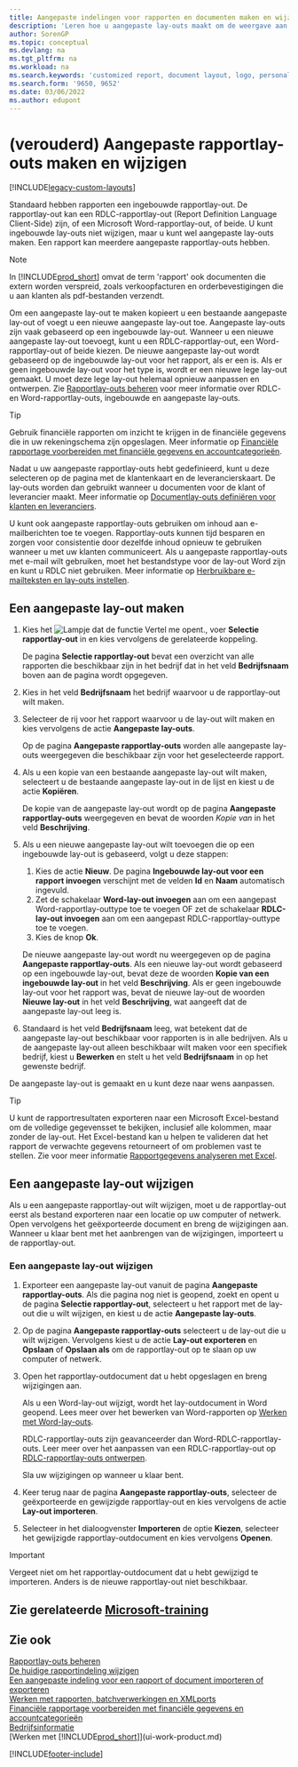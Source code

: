 ```yaml
---
title: Aangepaste indelingen voor rapporten en documenten maken en wijzigen
description: 'Leren hoe u aangepaste lay-outs maakt om de weergave aan te passen van een rapport wanneer het wordt bekeken, afgedrukt of opgeslagen.'
author: SorenGP
ms.topic: conceptual
ms.devlang: na
ms.tgt_pltfrm: na
ms.workload: na
ms.search.keywords: 'customized report, document layout, logo, personalize'
ms.search.form: '9650, 9652'
ms.date: 03/06/2022
ms.author: edupont
---
```

# <a name="legacy-create-and-modify-custom-report-layouts"></a><a name="legacy-create-and-modify-custom-report-layouts"></a><a name="legacy-create-and-modify-custom-report-layouts"></a>(verouderd) Aangepaste rapportlay-outs maken en wijzigen

[!INCLUDE[legacy-custom-layouts](includes/legacy-custom-layouts.md)]

Standaard hebben rapporten een ingebouwde rapportlay-out. De rapportlay-out kan een RDLC-rapportlay-out (Report Definition Language Client-Side) zijn, of een Microsoft Word-rapportlay-out, of beide. U kunt ingebouwde lay-outs niet wijzigen, maar u kunt wel aangepaste lay-outs maken. Een rapport kan meerdere aangepaste rapportlay-outs hebben.

> [!NOTE]  
> In [!INCLUDE[prod_short](includes/prod_short.md)] omvat de term 'rapport' ook documenten die extern worden verspreid, zoals verkoopfacturen en orderbevestigingen die u aan klanten als pdf-bestanden verzendt.

Om een aangepaste lay-out te maken kopieert u een bestaande aangepaste lay-out of voegt u een nieuwe aangepaste lay-out toe. Aangepaste lay-outs zijn vaak gebaseerd op een ingebouwde lay-out. Wanneer u een nieuwe aangepaste lay-out toevoegt, kunt u een RDLC-rapportlay-out, een Word-rapportlay-out of beide kiezen. De nieuwe aangepaste lay-out wordt gebaseerd op de ingebouwde lay-out voor het rapport, als er een is. Als er geen ingebouwde lay-out voor het type is, wordt er een nieuwe lege lay-out gemaakt. U moet deze lege lay-out helemaal opnieuw aanpassen en ontwerpen. Zie [Rapportlay-outs beheren](ui-manage-report-layouts.md) voor meer informatie over RDLC- en Word-rapportlay-outs, ingebouwde en aangepaste lay-outs.  

> [!TIP]
> Gebruik financiële rapporten om inzicht te krijgen in de financiële gegevens die in uw rekeningschema zijn opgeslagen. Meer informatie op [Financiële rapportage voorbereiden met financiële gegevens en accountcategorieën](bi-how-work-account-schedule.md).

Nadat u uw aangepaste rapportlay-outs hebt gedefinieerd, kunt u deze selecteren op de pagina met de klantenkaart en de leverancierskaart. De lay-outs worden dan gebruikt wanneer u documenten voor de klant of leverancier maakt. Meer informatie op [Documentlay-outs definiëren voor klanten en leveranciers](ui-define-customer-vendor-document-layouts.md).

U kunt ook aangepaste rapportlay-outs gebruiken om inhoud aan e-mailberichten toe te voegen. Rapportlay-outs kunnen tijd besparen en zorgen voor consistentie door dezelfde inhoud opnieuw te gebruiken wanneer u met uw klanten communiceert. Als u aangepaste rapportlay-outs met e-mail wilt gebruiken, moet het bestandstype voor de lay-out Word zijn en kunt u RDLC niet gebruiken. Meer informatie op [Herbruikbare e-mailteksten en lay-outs instellen](admin-how-setup-email.md#set-up-reusable-email-texts-and-layouts).

## <a name="create-a-custom-layout"></a><a name="create-a-custom-layout"></a><a name="create-a-custom-layout"></a>Een aangepaste lay-out maken

1. Kies het ![Lampje dat de functie Vertel me opent.](media/ui-search/search_small.png "Vertel me wat u wilt doen"), voer **Selectie rapportlay-out** in en kies vervolgens de gerelateerde koppeling.

    De pagina **Selectie rapportlay-out** bevat een overzicht van alle rapporten die beschikbaar zijn in het bedrijf dat in het veld **Bedrijfsnaam** boven aan de pagina wordt opgegeven.
2. Kies in het veld **Bedrijfsnaam** het bedrijf waarvoor u de rapportlay-out wilt maken.
3. Selecteer de rij voor het rapport waarvoor u de lay-out wilt maken en kies vervolgens de actie **Aangepaste lay-outs**.  

   Op de pagina **Aangepaste rapportlay-outs** worden alle aangepaste lay-outs weergegeven die beschikbaar zijn voor het geselecteerde rapport.
4. Als u een kopie van een bestaande aangepaste lay-out wilt maken, selecteert u de bestaande aangepaste lay-out in de lijst en kiest u de actie **Kopiëren**.  

   De kopie van de aangepaste lay-out wordt op de pagina **Aangepaste rapportlay-outs** weergegeven en bevat de woorden *Kopie van* in het veld **Beschrijving**.
5. Als u een nieuwe aangepaste lay-out wilt toevoegen die op een ingebouwde lay-out is gebaseerd, volgt u deze stappen:  
   1. Kies de actie **Nieuw**. De pagina **Ingebouwde lay-out voor een rapport invoegen** verschijnt met de velden **Id** en **Naam** automatisch ingevuld.
   2. Zet de schakelaar **Word-lay-out invoegen** aan om een aangepast Word-rapportlay-outtype toe te voegen OF zet de schakelaar **RDLC-lay-out invoegen** aan om een aangepast RDLC-rapportlay-outtype toe te voegen.
   4. Kies de knop **Ok**.  

    De nieuwe aangepaste lay-out wordt nu weergegeven op de pagina **Aangepaste rapportlay-outs**. Als een nieuwe lay-out wordt gebaseerd op een ingebouwde lay-out, bevat deze de woorden **Kopie van een ingebouwde lay-out** in het veld **Beschrijving**. Als er geen ingebouwde lay-out voor het rapport was, bevat de nieuwe lay-out de woorden **Nieuwe lay-out** in het veld **Beschrijving**, wat aangeeft dat de aangepaste lay-out leeg is.
6. Standaard is het veld **Bedrijfsnaam** leeg, wat betekent dat de aangepaste lay-out beschikbaar voor rapporten is in alle bedrijven. Als u de aangepaste lay-out alleen beschikbaar wilt maken voor een specifiek bedrijf, kiest u **Bewerken** en stelt u het veld **Bedrijfsnaam** in op het gewenste bedrijf.

De aangepaste lay-out is gemaakt en u kunt deze naar wens aanpassen.

> [!TIP]
> U kunt de rapportresultaten exporteren naar een Microsoft Excel-bestand om de volledige gegevensset te bekijken, inclusief alle kolommen, maar zonder de lay-out. Het Excel-bestand kan u helpen te valideren dat het rapport de verwachte gegevens retourneert of om problemen vast te stellen. Zie voor meer informatie [Rapportgegevens analyseren met Excel](report-analyze-excel.md).

## <a name="modifying-a-custom-layout"></a><a name="modifying-a-custom-layout"></a><a name="modifying-a-custom-layout"></a><a name="ModifyCustomLayout"></a>Een aangepaste lay-out wijzigen

Als u een aangepaste rapportlay-out wilt wijzigen, moet u de rapportlay-out eerst als bestand exporteren naar een locatie op uw computer of netwerk. Open vervolgens het geëxporteerde document en breng de wijzigingen aan. Wanneer u klaar bent met het aanbrengen van de wijzigingen, importeert u de rapportlay-out.

### <a name="modify-a-custom-layout"></a><a name="modify-a-custom-layout"></a><a name="modify-a-custom-layout"></a>Een aangepaste lay-out wijzigen

1. Exporteer een aangepaste lay-out vanuit de pagina **Aangepaste rapportlay-outs**. Als die pagina nog niet is geopend, zoekt en opent u de pagina **Selectie rapportlay-out**, selecteert u het rapport met de lay-out die u wilt wijzigen, en kiest u de actie **Aangepaste lay-outs**.  
2. Op de pagina **Aangepaste rapportlay-outs** selecteert u de lay-out die u wilt wijzigen. Vervolgens kiest u de actie **Lay-out exporteren** en **Opslaan** of **Opslaan als** om de rapportlay-out op te slaan op uw computer of netwerk.  
3. Open het rapportlay-outdocument dat u hebt opgeslagen en breng wijzigingen aan.

   Als u een Word-lay-out wijzigt, wordt het lay-outdocument in Word geopend. Lees meer over het bewerken van Word-rapporten op [Werken met Word-lay-outs](ui-how-add-fields-word-report-layout.md)<!--the next section [Making Changes to the Report Layout](ui-how-create-custom-report-layout.md#MakeChangesToLayout)-->.

   RDLC-rapportlay-outs zijn geavanceerder dan Word-RDLC-rapportlay-outs. Leer meer over het aanpassen van een RDLC-rapportlay-out op [RDLC-rapportlay-outs ontwerpen](/dynamics-nav/Designing-RDLC-Report-Layouts).

   Sla uw wijzigingen op wanneer u klaar bent.

4. Keer terug naar de pagina **Aangepaste rapportlay-outs**, selecteer de geëxporteerde en gewijzigde rapportlay-out en kies vervolgens de actie **Lay-out importeren**.  

5. Selecteer in het dialoogvenster **Importeren** de optie **Kiezen**, selecteer het gewijzigde rapportlay-outdocument en kies vervolgens **Openen**.

> [!IMPORTANT]
> Vergeet niet om het rapportlay-outdocument dat u hebt gewijzigd te importeren. Anders is de nieuwe rapportlay-out niet beschikbaar.

<!--
## <a name="create-and-modify-custom-report-layouts"></a><a name="create-and-modify-custom-report-layouts"></a><a name="create-and-modify-custom-report-layouts"></a><a name="MakeChangesToLayout"></a> Create and modify custom report layouts

To make general formatting and layout changes, such as changing text font, adding and modifying a table, or removing a data field, just use the basic editing features of Word like you do with any Word document.

If you're designing a Word report layout from scratch or adding new data fields, then start by adding a table that includes rows and columns that will eventually hold the data fields.

> [!TIP]  
> Show the table gridlines so that you see the boundaries of table cells. Remember to hide the gridlines when you're done editing. To show or hide table gridlines, select the table, and then under **Layout** on the **Table** tab, choose **View Gridlines**.

### <a name="embedding-fonts-in-word-layouts-for-consistency"></a><a name="embedding-fonts-in-word-layouts-for-consistency"></a><a name="embedding-fonts-in-word-layouts-for-consistency"></a>Embedding fonts in Word layouts for consistency

To ensure that reports always display and print with the intended fonts, wherever users open or print the reports, you can embed the fonts in the Word document. However, embedding fonts can significantly increase the size of the Word files. Learn more about embedding fonts in Word at [Embed fonts in Word, PowerPoint, or Excel](https://support.office.com/article/Embed-fonts-in-Word-PowerPoint-or-Excel-cb3982aa-ea76-4323-b008-86670f222dbc).

### <a name="removing-label-and-data-fields-in-word-layouts"></a><a name="removing-label-and-data-fields-in-word-layouts"></a><a name="removing-label-and-data-fields-in-word-layouts"></a><a name="RemoveField"></a> Removing label and data fields in Word layouts

 Label and data fields of a report are contained in content controls in Word. The following figure illustrates a content control when it's selected in the Word document.  

 ![Content control for field in Word report layout.](media/nav_wordreportlayouts_contentcontrol.png "NAV_WordReportLayouts_ContentControl")  

 The name of the label or data field name displays in the content control. In the example, the field name is CompanyAddr1.  

### <a name="to-remove-a-label-or-data-field"></a><a name="to-remove-a-label-or-data-field"></a><a name="to-remove-a-label-or-data-field"></a>To remove a label or data field

1. Right-click the field you want to delete, then choose **Remove Content Control**.  

     The content control is removed, but the field name remains as text.  

2. Delete the remaining text as needed.  

### <a name="adding-data-fields"></a><a name="adding-data-fields"></a><a name="adding-data-fields"></a>Adding data fields

Adding data fields from a report dataset is more advanced and requires some knowledge of the report dataset. Learn more about adding fields for data, labels, and images at [Add Fields to a Word Report Layout](ui-how-add-fields-word-report-layout.md).  -->

## <a name="see-related-microsoft-training"></a><a name="see-related-microsoft-training"></a><a name="see-related-microsoft-training"></a>Zie gerelateerde [Microsoft-training](/training/modules/change-documents-dynamics-365-business-central/index)

## <a name="see-also"></a><a name="see-also"></a><a name="see-also"></a>Zie ook

[Rapportlay-outs beheren](ui-manage-report-layouts.md)  
[De huidige rapportindeling wijzigen](ui-how-change-layout-currently-used-report.md)  
[Een aangepaste indeling voor een rapport of document importeren of exporteren](ui-how-import-and-export-report-layout.md)  
[Werken met rapporten, batchverwerkingen en XMLports](ui-work-report.md)  
[Financiële rapportage voorbereiden met financiële gegevens en accountcategorieën](bi-how-work-account-schedule.md)  
[Bedrijfsinformatie](bi.md)  
[Werken met [!INCLUDE[prod_short](includes/prod_short.md)]](ui-work-product.md)  

[!INCLUDE[footer-include](includes/footer-banner.md)]
